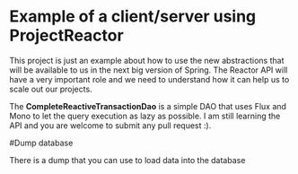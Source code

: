 # Example of a client/server using ProjectReactor

This project is just an example about how to use the new abstractions that will be available to us in the next big
version of Spring. The Reactor API will have a very important role and we need to understand how it can help us
to scale out our projects. 

The **CompleteReactiveTransactionDao** is a simple DAO that uses Flux and Mono to let the query execution as lazy as possible.
I am still learning the API and you are welcome to submit any pull request :).

#Dump database

There is a dump that you can use to load data into the database
